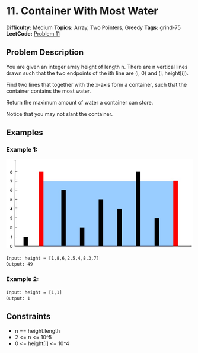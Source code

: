 # 11. Container With Most Water

**Difficulty:** Medium
**Topics:** Array, Two Pointers, Greedy
**Tags:** grind-75
**LeetCode:** [Problem 11](https://leetcode.com/problems/container-with-most-water/description/)

## Problem Description

You are given an integer array height of length n. There are n vertical lines drawn such that the two endpoints of the ith line are (i, 0) and (i, height[i]).

Find two lines that together with the x-axis form a container, such that the container contains the most water.

Return the maximum amount of water a container can store.

Notice that you may not slant the container.

## Examples

### Example 1:

![Example1](example1.png)

```
Input: height = [1,8,6,2,5,4,8,3,7]
Output: 49
```

### Example 2:

```
Input: height = [1,1]
Output: 1
```

## Constraints

- n == height.length
- 2 <= n <= 10^5
- 0 <= height[i] <= 10^4
